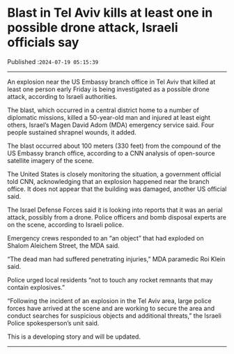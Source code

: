 # Blast in Tel Aviv kills at least one in possible drone attack, Israeli officials say

Published :`2024-07-19 05:15:39`

---

An explosion near the US Embassy branch office in Tel Aviv that killed at least one person early Friday is being investigated as a possible drone attack, according to Israeli authorities.

The blast, which occurred in a central district home to a number of diplomatic missions, killed a 50-year-old man and injured at least eight others, Israel’s Magen David Adom (MDA) emergency service said. Four people sustained shrapnel wounds, it added.

The blast occurred about 100 meters (330 feet) from the compound of the US Embassy branch office, according to a CNN analysis of open-source satellite imagery of the scene.

The United States is closely monitoring the situation, a government official told CNN, acknowledging that an explosion happened near the branch office. It does not appear that the building was damaged, another US official said.

The Israel Defense Forces said it is looking into reports that it was an aerial attack, possibly from a drone. Police officers and bomb disposal experts are on the scene, according to Israeli police.

Emergency crews responded to an “an object” that had exploded on Shalom Aleichem Street, the MDA said.

“The dead man had suffered penetrating injuries,” MDA paramedic Roi Klein said.

Police urged local residents “not to touch any rocket remnants that may contain explosives.”

“Following the incident of an explosion in the Tel Aviv area, large police forces have arrived at the scene and are working to secure the area and conduct searches for suspicious objects and additional threats,” the Israeli Police spokesperson’s unit said.

This is a developing story and will be updated.

---

